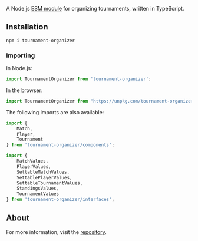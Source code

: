 A Node.js [ESM module](https://gist.github.com/sindresorhus/a39789f98801d908bbc7ff3ecc99d99c) for organizing tournaments, written in TypeScript.

## Installation
```shell
npm i tournament-organizer
```

### Importing
In Node.js:
```ts
import TournamentOrganizer from 'tournament-organizer';
```

In the browser:
```js
import TournamentOrganizer from "https://unpkg.com/tournament-organizer/dist/index.module.js";
```

The following imports are also available:
```ts
import {
    Match,
    Player,
    Tournament
} from 'tournament-organizer/components';

import {
    MatchValues,
    PlayerValues,
    SettableMatchValues,
    SettablePlayerValues,
    SettableTournamentValues,
    StandingsValues,
    TournamentValues
} from 'tournament-organizer/interfaces';
```

## About
For more information, visit the [repository](https://github.com/slashinfty/tournament-organizer).